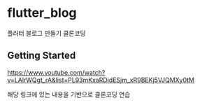 # flutter_blog

플러터 블로그 만들기 클론코딩

## Getting Started

https://www.youtube.com/watch?v=LAlrWQgt_rA&list=PL93mKxaRDidESjm_xR9BEKj5VJQMXy0tM

해당 링크에 있는 내용을 기반으로 클론코딩 연습
